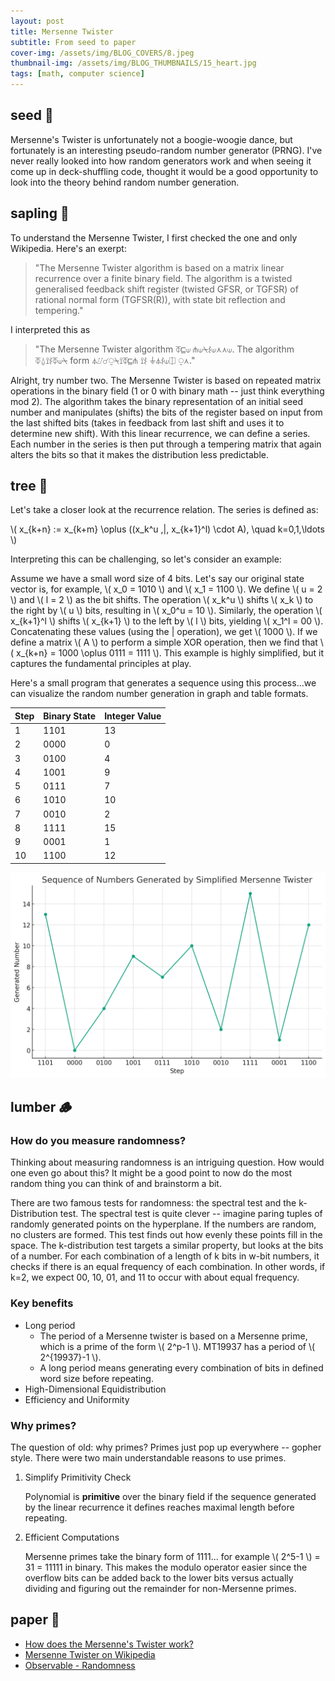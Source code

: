 ```yaml
---
layout: post
title: Mersenne Twister
subtitle: From seed to paper
cover-img: /assets/img/BLOG_COVERS/8.jpeg
thumbnail-img: /assets/img/BLOG_THUMBNAILS/15_heart.jpg
tags: [math, computer science]
---
```


## seed 🌰

Mersenne's Twister is unfortunately not a boogie-woogie dance, but fortunately is an interesting pseudo-random number generator (PRNG). I've never really looked into how random generators work and when seeing it come up in deck-shuffling code, thought it would be a good opportunity to look into the theory behind random number generation.  

## sapling 🌱

To understand the Mersenne Twister, I first checked the one and only Wikipedia. Here's an exerpt:

> "The Mersenne Twister algorithm is based on a matrix linear recurrence over a finite binary field. The algorithm is a twisted generalised feedback shift register (twisted GFSR, or TGFSR) of rational normal form (TGFSR(R)), with state bit reflection and tempering."

I interpreted this as 

> "The Mersenne Twister algorithm ⏁⊑⟒ ⋔⟒⍀⌇⟒⋏⋏⟒. The algorithm ⏁⍙⟟⌇⏁⟒⍀ form ⏃⌰☌⍜⍀⟟⏁⊑⋔ ⟟⌇ ⏚⏃⌇⟒⎅ ⍜⋏."

Alright, try number two. The Mersenne Twister is based on repeated matrix operations in the binary field (1 or 0 with binary math -- just think everything mod 2). The algorithm takes the binary representation of an initial seed number and manipulates (shifts) the bits of the register based on input from the last shifted bits (takes in feedback from last shift and uses it to determine new shift). With this linear recurrence, we can define a series. Each number in the series is then put through a tempering matrix that again alters the bits so that it makes the distribution less predictable.

## tree 🌳

Let's take a closer look at the recurrence relation. The series is defined as:

\\( x_{k+n} := x_{k+m} \oplus ((x_k^u \,|\, x_{k+1}^l) \cdot A), \quad k=0,1,\ldots \\)

Interpreting this can be challenging, so let's consider an example:

Assume we have a small word size of 4 bits. Let's say our original state vector is, for example, \\( x_0 = 1010 \\) and \\( x_1 = 1100 \\). We define \\( u = 2 \\) and \\( l = 2 \\) as the bit shifts. The operation \\( x_k^u \\) shifts \\( x_k \\) to the right by \\( u \\) bits, resulting in \\( x_0^u = 10 \\). Similarly, the operation \\( x_{k+1}^l \\) shifts \\( x_{k+1} \\) to the left by \\( l \\) bits, yielding \\( x_1^l = 00 \\). Concatenating these values (using the | operation), we get \\( 1000 \\). If we define a matrix \\( A \\) to perform a simple XOR operation, then we find that \\( x_{k+n} = 1000 \oplus 0111 = 1111 \\). This example is highly simplified, but it captures the fundamental principles at play.


Here's a small program that generates a sequence using this process...we can visualize the random number generation in graph and table formats.

| Step | Binary State | Integer Value |
|------|--------------|---------------|
| 1    | 1101         | 13            |
| 2    | 0000         | 0             |
| 3    | 0100         | 4             |
| 4    | 1001         | 9             |
| 5    | 0111         | 7             |
| 6    | 1010         | 10            |
| 7    | 0010         | 2             |
| 8    | 1111         | 15            |
| 9    | 0001         | 1             |
| 10   | 1100         | 12            |


![mersenne numbers](/assets/img/mersenne/image.png)

## lumber 🪵

### How do you measure randomness?
Thinking about measuring randomness is an intriguing question. How would one even go about this? It might be a good point to now do the most random thing you can think of and brainstorm a bit. 

There are two famous tests for randomness: the spectral test and the k-Distribution test. The spectral test is quite clever -- imagine paring tuples of randomly generated points on the hyperplane. If the numbers are random, no clusters are formed. This test finds out how evenly these points fill in the space. The k-distribution test targets a similar property, but looks at the bits of a number. For each combination of a length of k bits in w-bit numbers, it checks if there is an equal frequency of each combination. In other words, if k=2, we expect 00, 10, 01, and 11 to occur with about equal frequency.  

### Key benefits
- Long period
    - The period of a Mersenne twister is based on a Mersenne prime, which is a prime of the form \\( 2^p-1 \\). MT19937 has a period of \\( 2^{19937}-1 \\). 
    - A long period means generating every combination of bits in defined word size before repeating. 
- High-Dimensional Equidistribution
- Efficiency and Uniformity

### Why primes?
The question of old: why primes? Primes just pop up everywhere -- gopher style. There were two main understandable reasons to use primes.

1. Simplify Primitivity Check

    Polynomial is **primitive** over the binary field if the sequence generated by the linear recurrence it defines reaches maximal length before repeating. 

2. Efficient Computations

    Mersenne primes take the binary form of 1111... for example \\( 2^5-1 \\) = 31 = 11111 in binary. This makes the modulo operator easier since the overflow bits can be added back to the lower bits versus actually dividing and figuring out the remainder for non-Mersenne primes.

## paper 📝
* [How does the Mersenne's Twister work?](https://www.cryptologie.net/article/331/how-does-the-mersennes-twister-work/)
* [Mersenne Twister on Wikipedia](https://en.wikipedia.org/wiki/Mersenne_Twister)
* [Observable - Randomness](https://observablehq.com/@freedmand/randomness)
